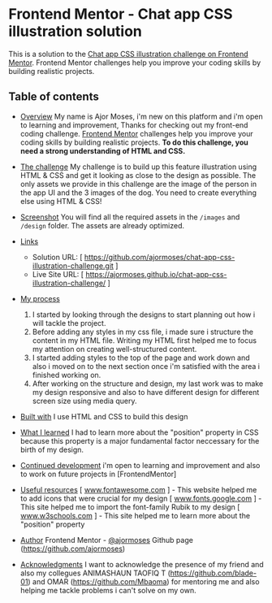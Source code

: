 # Frontend Mentor - Chat app CSS illustration solution

This is a solution to the [Chat app CSS illustration challenge on Frontend Mentor](https://www.frontendmentor.io/challenges/chat-app-css-illustration-O5auMkFqY). Frontend Mentor challenges help you improve your coding skills by building realistic projects. 

## Table of contents
  - [Overview](#overview)
    My name is Ajor Moses, i'm new on this platform and i'm open to learning and improvement, Thanks for checking out my front-end coding challenge.
    [Frontend Mentor](https://www.frontendmentor.io) challenges help you improve your coding skills by building realistic projects.
    **To do this challenge, you need a strong understanding of HTML and CSS.**

  - [The challenge](#the-challenge)
    My challenge is to build up this feature illustration using HTML & CSS and get it looking as close to the design as possible.
    The only assets we provide in this challenge are the image of the person in the app UI and the 3 images of the dog. You need to create everything else using HTML & CSS!

  - [Screenshot](#screenshot)
    You will find all the required assets in the `/images` and `/design` folder. The assets are already optimized.

  - [Links](#links)
    - Solution URL:   [ https://github.com/ajormoses/chat-app-css-illustration-challenge.git ]
    - Live Site URL:  [ https://ajormoses.github.io/chat-app-css-illustration-challenge/     ]

  - [My process](#my-process)
    1. I started by looking through the designs to start planning out how i will tackle the project. 
    2. Before adding any styles in my css file, i made sure i structure the content in my HTML file. Writing my HTML first helped me to focus my attention on creating well-structured content.
    3. I started adding styles to the top of the page and work down and also i moved on to the next section once i'm satisfied with the area i finished working on.
    4. After working on the structure and design, my last work was to make my design responsive and also to have different design for different screen size using media query. 

  - [Built with](#built-with)
    I use HTML and CSS to build this design 

  - [What I learned](#what-i-learned)
    I had to learn more about the "position" property in CSS because this property is a major fundamental factor neccessary for the birth of my design.

  - [Continued development](#continued-development)
    i'm open to learning and improvement and also to work on future projects in [FrontendMentor]

  - [Useful resources](#useful-resources)
    [ www.fontawesome.com ] - This website helped me to add icons that were crucial for my design
    [ www.fonts.google.com ] - This site helped me to import the font-family Rubik to my design
    [ www.w3schools.com ] - This site helped me to learn more about the "position" property

  - [Author](#author)
    Frontend Mentor - [@ajormoses](https://www.frontendmentor.io/profile/ajormoses)
    Github page (https://github.com/ajormoses)

  - [Acknowledgments](#acknowledgments)
    I want to acknowledge the presence of my friend and also my collegues ANIMASHAUN TAOFIQ T (https://github.com/blade-01) and OMAR (https://github.com/Mbaoma) for mentoring me and also helping me tackle problems i can't solve on my own.
